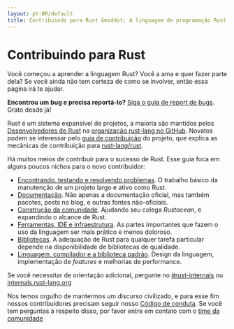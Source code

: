 ```yaml
---
layout: pt-BR/default
title: Contribuindo para Rust &middot; A linguagem de programação Rust
---
```


# Contribuindo para Rust

Você começou a aprender a linguagem Rust? Você a ama e quer fazer parte dela?
Se você ainda não tem certeza de como se involver, então essa página irá te ajudar.

**Encontrou um bug e precisa reportá-lo?** [Siga o guia de report de bugs][bugs].
Grato desde já!

Rust é um sistema expansível de projetos, a maioria são mantidos pelos
[Desenvolvedores de Rust][devs] na [organização rust-lang no GitHub][rust-lang].
Novatos podem se interessar pelo [guia de contribuição][CONTRIBUTING.md] do projeto,
que explica as mecânicas de contribuição para [rust-lang/rust].

Há muitos meios de contribuir para o sucesso de Rust.
Esse guia foca em alguns poucos nichos para o novo contribuidor:

* [Encontrando, testando e resolvendo problemas](contribute-bugs.html). O trabalho
  básico da manutenção de um projeto largo e ativo como Rust.
* [Documentação](contribute-docs.html). Não apenas a
  documentação oficial, mas também pacotes, posts no blog, e outras fontes não-oficiais.
* [Construção da comunidade](contribute-community.html). Ajudando seu colega
  *Rustacean*, e expandindo o alcance de Rust.
* [Ferramentas, IDE e infraestrutura](contribute-tools.html). As partes importantes
  que fazem o uso da linguagem ser mais prático e menos doloroso.
* [Bibliotecas](contribute-libs.html). A adequação de Rust para qualquer
  tarefa particular depende na disponibilidade de bibliotecas de qualidade.
* [Linguagem, compilador e a biblioteca padrão](contribute-compiler.html).
  Design da linguagem, implementação de *features* e melhorias de performance.

Se você necessitar de orientação adicional, pergunte no [#rust-internals] ou
[internals.rust-lang.org]

Nos temos orgulho de mantermos um discurso civilizado, e para esse fim nossos
contribuidores precisam seguir nosso [Código de conduta][coc]. Se você tem perguntas
à respeito disso, por favor entre em contato com o [time da comunidade]

<!--
TODO: Write a guide to rust processes and governance to link from here
TODO: List of active initiatives
TODO: Write guide to advertising Rust projects to link from
libs / community building
-->

[#rust-internals]: https://client00.chat.mibbit.com/?server=irc.mozilla.org&channel=%23rust-internals
[CONTRIBUTING.md]: https://github.com/rust-lang/rust/blob/master/CONTRIBUTING.md
[bugs]: https://github.com/rust-lang/rust/blob/master/CONTRIBUTING.md#bug-reports
[coc]: https://www.rust-lang.org/conduct.html
[time da comunidade]: https://www.rust-lang.org/team.html#Community
[dev_proc]: community.html#rust-development
[devs]: https://github.com/rust-lang/rust/graphs/contributors
[internals.rust-lang.org]: https://internals.rust-lang.org/
[rust-lang/rust]: https://github.com/rust-lang/rust
[rust-lang]: https://github.com/rust-lang

